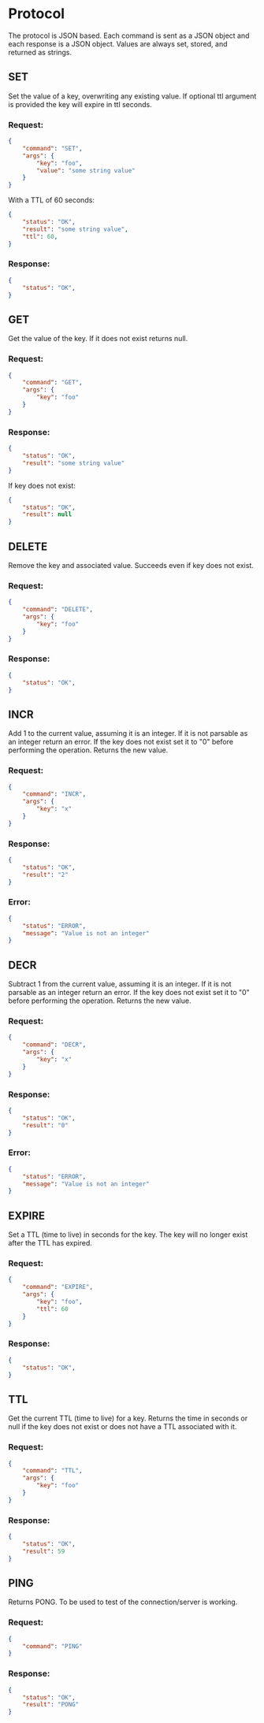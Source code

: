 
# Protocol

The protocol is JSON based. Each command is sent as a JSON object and each response is a JSON object.
Values are always set, stored, and returned as strings.

## SET
Set the value of a key, overwriting any existing value.
If optional ttl argument is provided the key will expire in ttl seconds.

### Request:
```json
{
    "command": "SET",
    "args": {
        "key": "foo",
        "value": "some string value"
    }
}
```

With a TTL of 60 seconds:
```json
{
    "status": "OK",
    "result": "some string value",
    "ttl": 60,
}
```
### Response:
```json
{
    "status": "OK",
}
```

## GET
Get the value of the key. If it does not exist returns null.

### Request:
```json
{
    "command": "GET",
    "args": {
        "key": "foo"
    }
}
```

### Response:
```json
{
    "status": "OK",
    "result": "some string value"
}
```

If key does not exist:
```json
{
    "status": "OK",
    "result": null
}
```

## DELETE
Remove the key and associated value. Succeeds even if key does not exist.

### Request:
```json
{
    "command": "DELETE",
    "args": {
        "key": "foo"
    }
}
````

### Response:
```json
{
    "status": "OK",
}
```

## INCR
Add 1 to the current value, assuming it is an integer. If it is not parsable as an integer return an error.
If the key does not exist set it to "0" before performing the operation.
Returns the new value.

### Request:
```json
{
    "command": "INCR",
    "args": {
        "key": "x"
    }
}
```

### Response:
```json
{
    "status": "OK",
    "result": "2"
}
```

### Error:
```json
{
    "status": "ERROR",
    "message": "Value is not an integer"
}
```

## DECR
Subtract 1 from the current value, assuming it is an integer. If it is not parsable as an integer return an error.
If the key does not exist set it to "0" before performing the operation.
Returns the new value.
### Request:
```json
{
    "command": "DECR",
    "args": {
        "key": "x"
    }
}
```

### Response:
```json
{
    "status": "OK",
    "result": "0"
}
```

### Error:
```json
{
    "status": "ERROR",
    "message": "Value is not an integer"
}
```


## EXPIRE
Set a TTL (time to live) in seconds for the key. The key will no longer exist after the TTL has expired.

### Request:
```json
{
    "command": "EXPIRE",
    "args": {
        "key": "foo",
        "ttl": 60
    }
}
```

### Response:
```json
{
    "status": "OK",
}
```



## TTL
Get the current TTL (time to live) for a key.
Returns the time in seconds or null if the key does not exist or does not have a TTL associated with it.

### Request:
```json
{
    "command": "TTL",
    "args": {
        "key": "foo"
    }
}
```

### Response:
```json
{
    "status": "OK",
    "result": 59
}
```

## PING
Returns PONG. To be used to test of the connection/server is working.

### Request:
```json
{
    "command": "PING"
}
```

### Response:
```json
{
    "status": "OK",
    "result": "PONG"
}
```
